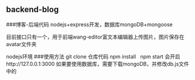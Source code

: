 ## backend-blog
###博客-后端代码
nodejs+express开发，数据库mongoDB+mongoose
  
  目前接口只有一个，用于前端wang-editor富文本编辑器上传图片，图片保存在avatar文件夹
  
  nodejs环境
###使用方法
    git clone 仓库代码
    npm install 
    npm start 会开启http://127.0.0.1:3000
如果要使用数据库，需要下载mongoDB，并修改db.js文件中的
